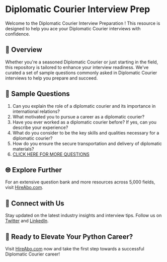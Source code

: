 # Diplomatic Courier Interview Prep

Welcome to the Diplomatic Courier Interview Preparation ! This resource is designed to help you ace your Diplomatic Courier interviews with confidence.

## 🚀 Overview

Whether you're a seasoned Diplomatic Courier or just starting in the field, this repository is tailored to enhance your interview readiness. We've curated a set of sample questions commonly asked in Diplomatic Courier interviews to help you prepare and succeed.

## 📝 Sample Questions

1. Can you explain the role of a diplomatic courier and its importance in international relations?
2. What motivated you to pursue a career as a diplomatic courier?
3. Have you ever worked as a diplomatic courier before? If yes, can you describe your experience?
4. What do you consider to be the key skills and qualities necessary for a diplomatic courier?
5. How do you ensure the secure transportation and delivery of diplomatic materials?
6. [CLICK HERE FOR MORE QUESTIONS](https://hireabo.com/job/17_1_10/Diplomatic%20Courier)

## 🌐 Explore Further

For an extensive question bank and more resources across 5,000 fields, visit [HireAbo.com](https://www.hireabo.com).

## 📱 Connect with Us

Stay updated on the latest industry insights and interview tips. Follow us on [Twitter](https://twitter.com/hireabo) and [LinkedIn](https://www.linkedin.com/in/hire-abo-3609972a8/).

## 🚀 Ready to Elevate Your Python Career?

Visit [HireAbo.com](https://www.hireabo.com) now and take the first step towards a successful Diplomatic Courier career!